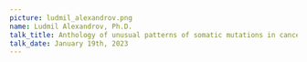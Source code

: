 ```yaml
---
picture: ludmil_alexandrov.png
name: Ludmil Alexandrov, Ph.D.
talk_title: Anthology of unusual patterns of somatic mutations in cancer genomes
talk_date: January 19th, 2023
---
```

